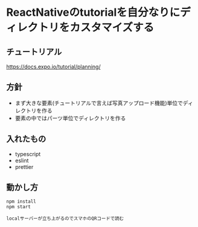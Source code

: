 # ReactNativeのtutorialを自分なりにディレクトリをカスタマイズする

## チュートリアル

https://docs.expo.io/tutorial/planning/

## 方針

- まず大きな要素(チュートリアルで言えば写真アップロード機能)単位でディレクトリを作る
- 要素の中ではパーツ単位でディレクトリを作る

## 入れたもの

- typescript
- eslint
- prettier

## 動かし方

```
npm install
npm start

localサーバーが立ち上がるのでスマホのQRコードで読む 
```


